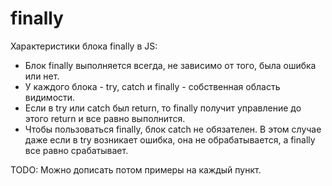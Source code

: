 # finally

Характеристики блока finally в JS:

* Блок finally выполняется всегда, не зависимо от того, была ошибка или нет.
* У каждого блока - try, catch и finally - собственная область видимости.
* Если в try или catch был return, то finally получит управление до этого return и все равно выполнится.
* Чтобы пользоваться finally, блок catch не обязателен. В этом случае даже если в try возникает ошибка, она не обрабатывается, а finally все равно срабатывает.

TODO: Можно дописать потом примеры на каждый пункт.